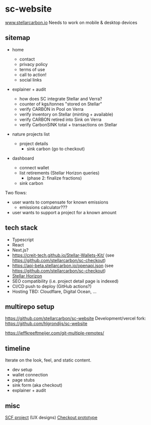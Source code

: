 # sc-website
www.stellarcarbon.io
Needs to work on mobile & desktop devices

## sitemap

- home
    - contact
    - privacy policy
    - terms of use
    - call to action!
    - social links

- explainer + audit
    - how does SC integrate Stellar and Verra?
    - counter of kgs/tonnes "stored on Stellar"
    - verify CARBON in Pool on Verra
    - verify inventory on Stellar (minting + available)
    - verify CARBON retired into Sink on Verra
    - verify CarbonSINK total + transactions on Stellar

- nature projects list
    - project details
        - sink carbon (go to checkout)

- dashboard
    - connect wallet
    - list retirements (Stellar Horizon queries)
        - (phase 2: finalize fractions)
    - sink carbon

Two flows:
- user wants to compensate for known emissions
    - emissions calculator???
- user wants to support a project for a known amount

## tech stack
- Typescript
- React
- Next.js?
- https://creit-tech.github.io/Stellar-Wallets-Kit/ (see https://github.com/stellarcarbon/sc-checkout)
- https://api-beta.stellarcarbon.io/openapi.json (see https://github.com/stellarcarbon/sc-checkout)
- [Stellar Horizon](https://developers.stellar.org/api/horizon)
- SEO compatibility (i.e. project detail page is indexed)
- CI/CD push to deploy (GitHub actions?)
- Hosting TBD: Cloudflare, Digital Ocean, ...

## multirepo setup

https://github.com/stellarcarbon/sc-website
Development/vercel fork: https://github.com/hlgrondijs/sc-website

https://jeffkreeftmeijer.com/git-multiple-remotes/

## timeline
Iterate on the look, feel, and static content.

- dev setup
- wallet connection
- page stubs
- sink form (aka checkout)
- explainer + audit

## misc
[SCF project](https://communityfund.stellar.org/project/drafts.recEJspjbO9LaMl3R) (UX designs)
[Checkout prototype](http://offset-gui.surge.sh/)
